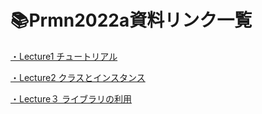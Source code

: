 # 📚Prmn2022a資料リンク一覧

[・Lecture1 チュートリアル](Lecture/Lecture1.md)

[・Lecture2 クラスとインスタンス](Lecture/Lecture2.md)

[・Lecture３ ライブラリの利用](Lecture/Lecture3.md)
